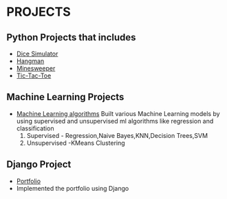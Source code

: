 # PROJECTS
## Python Projects that includes
* [Dice Simulator](https://github.com/priya606/PROJECTS/tree/main/PYTHON%20PROJECTS/Dice%20Simulator)
* [Hangman](https://github.com/priya606/PROJECTS/tree/main/PYTHON%20PROJECTS/HANGMAN)
* [Minesweeper](https://github.com/priya606/PROJECTS/tree/main/PYTHON%20PROJECTS/Minesweeper)
* [Tic-Tac-Toe](https://github.com/priya606/PROJECTS/tree/main/PYTHON%20PROJECTS/Tic-Tac-Toe)

## Machine Learning Projects
* [Machine Learning algorithms](https://github.com/priya606/PROJECTS/tree/main/MACHINE%20LEARNING%20PROJECTS)
Built various Machine Learning models by using supervised and unsupervised ml algorithms like regression and classification
   1. Supervised - Regression,Naive Bayes,KNN,Decision Trees,SVM
   2. Unsupervised -KMeans Clustering
  
## Django Project
* [Portfolio](https://github.com/priya606/PROJECTS/tree/main/DJANGO%20PROJECTS)
* Implemented the portfolio using Django
